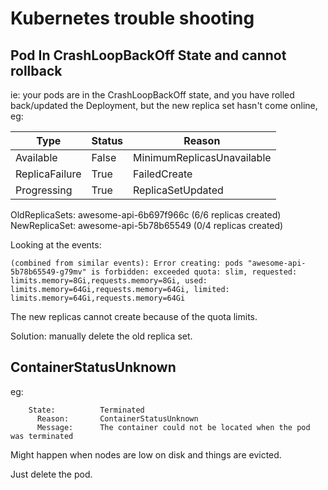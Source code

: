 # Kubernetes trouble shooting

## Pod In CrashLoopBackOff State and cannot rollback

ie: your pods are in the CrashLoopBackOff state, and you have rolled back/updated the Deployment, but the new replica set hasn't come online, eg:

| Type           | Status | Reason                     |
| -------------- | ------ | -------------------------- |
| Available      | False  | MinimumReplicasUnavailable |
| ReplicaFailure | True   | FailedCreate               |
| Progressing    | True   | ReplicaSetUpdated          |

OldReplicaSets: awesome-api-6b697f966c (6/6 replicas created)
NewReplicaSet: awesome-api-5b78b65549 (0/4 replicas created)

Looking at the events:

```
(combined from similar events): Error creating: pods "awesome-api-5b78b65549-g79mv" is forbidden: exceeded quota: slim, requested: limits.memory=8Gi,requests.memory=8Gi, used: limits.memory=64Gi,requests.memory=64Gi, limited: limits.memory=64Gi,requests.memory=64Gi
```

The new replicas cannot create because of the quota limits.

Solution: manually delete the old replica set.

## ContainerStatusUnknown

eg:

```
    State:          Terminated
      Reason:       ContainerStatusUnknown
      Message:      The container could not be located when the pod was terminated
```

Might happen when nodes are low on disk and things are evicted.

Just delete the pod.
